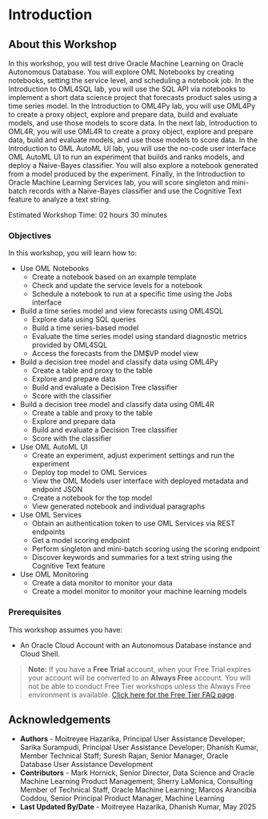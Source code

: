 # Introduction

## About this Workshop

In this workshop, you will test drive Oracle Machine Learning on Oracle Autonomous Database. You will explore OML Notebooks by creating notebooks, setting the service level, and scheduling a notebook job. In the Introduction to OML4SQL lab, you will use the SQL API via notebooks to implement a short data science project that forecasts product sales using a time series model. In the Introduction to OML4Py lab, you will use OML4Py to create a proxy object, explore and prepare data, build and evaluate models, and use those models to score data. In the next lab, Introduction to OML4R, you will use OML4R to create a proxy object, explore and prepare data, build and evaluate models, and use those models to score data.  In the Introduction to OML AutoML UI lab, you will use the no-code user interface OML AutoML UI to run an experiment that builds and ranks models, and deploy a Naive-Bayes classifier. You will also explore a notebook generated from a model produced by the experiment. Finally, in the Introduction to Oracle Machine Learning Services lab, you will score singleton and mini-batch records with a Naive-Bayes classifier and use the Cognitive Text feature to analyze a text string.

Estimated Workshop Time: 02 hours 30 minutes

### Objectives

In this workshop, you will learn how to:

* Use OML Notebooks
    * Create a notebook based on an example template
    * Check and update the service levels for a notebook
    * Schedule a notebook to run at a specific time using the Jobs interface
* Build a time series model and view forecasts using OML4SQL
    * Explore data using SQL queries
    * Build a time series-based model
    * Evaluate the time series model using standard diagnostic metrics provided by OML4SQL
    * Access the forecasts from the DM$VP model view
* Build a decision tree model and classify data using OML4Py
    * Create a table and proxy to the table
    * Explore and prepare data
    * Build and evaluate a Decision Tree classifier
    * Score with the classifier
* Build a decision tree model and classify data using OML4R
    * Create a table and proxy to the table
    * Explore and prepare data
    * Build and evaluate a Decision Tree classifier
    * Score with the classifier
* Use OML AutoML UI
    * Create an experiment, adjust experiment settings and run the experiment
    * Deploy top model to OML Services
    * View the OML Models user interface with deployed metadata and endpoint JSON
    * Create a notebook for the top model
    * View generated notebook and individual paragraphs
* Use OML Services
    * Obtain an authentication token to use OML Services via REST endpoints
    * Get a model scoring endpoint
    * Perform singleton and mini-batch scoring using the scoring endpoint
    * Discover keywords and summaries for a text string using the Cognitive Text feature
* Use OML Monitoring
    * Create a data monitor to monitor your data
    * Create a model monitor to monitor your machine learning models

### Prerequisites

This workshop assumes you have:
* An Oracle Cloud Account with an Autonomous Database instance and Cloud Shell.

> **Note:** If you have a **Free Trial** account, when your Free Trial expires your account will be converted to an **Always Free** account. You will not be able to conduct Free Tier workshops unless the Always Free environment is available. [Click here for the Free Tier FAQ page](https://www.oracle.com/cloud/free/faq.html).

## Acknowledgements

* **Authors** - Moitreyee Hazarika, Principal User Assistance Developer; Sarika Surampudi, Principal User Assistance Developer; Dhanish Kumar, Member Technical Staff; Suresh Rajan, Senior Manager, Oracle Database User Assistance Development
* **Contributors** -  Mark Hornick, Senior Director, Data Science and Oracle Machine Learning Product Management; Sherry LaMonica, Consulting Member of Technical Staff, Oracle Machine Learning; Marcos Arancibia Coddou, Senior Principal Product Manager, Machine Learning
* **Last Updated By/Date** - Moitreyee Hazarika, Dhanish Kumar, May 2025
